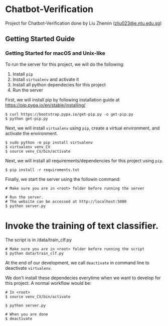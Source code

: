 # Chatbot-Verification

Project for Chatbot-Verification done by Liu Zhemin (zliu023@e.ntu.edu.sg)

## Getting Started Guide

### Getting Started for macOS and Unix-like

To run the server for this project, we will do the following:

1. Install `pip`
2. Install `virtualenv` and activate it
3. Install all python dependecies for this project
4. Run the server

First, we will install pip by following installation guide at 
https://pip.pypa.io/en/stable/installing/

```shell
$ curl https://bootstrap.pypa.io/get-pip.py -o get-pip.py
$ python get-pip.py
```

Next, we will install `virtualenv` using `pip`, create a virtual environment, and activate the 
environment. 

```shell
$ sudo python -m pip install virtualenv
$ virtualenv venv_CV
$ source venv_CV/bin/activate
```

Next, we will install all requirements/dependencies for this project using `pip`.

```
$ pip install -r requirements.txt
```

Finally, we start the server using the followin command:

```shell
# Make sure you are in <root> folder before running the server

# Run the server.
# The website can be accessed at http://localhost:5000
$ python server.py
```

# Invoke the training of text classifier.
The script is in <root>/data/train_clf.py

```shell
# Make sure you are in <root> folder before running the script
$ python data/train_clf.py
```

At the end of our development, we call `deactivate` in command line to deactivate `virtualenv`.

We don't install these dependecies everytime when we want to develop for this project. A normal 
workflow would be:

```shell
# In <root>
$ source venv_CV/bin/activate

$ python server.py

# When you are done
$ deactivate
```
